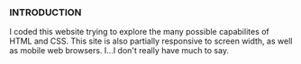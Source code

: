 ### INTRODUCTION
I coded this website trying to explore the many possible capabilites of HTML and CSS.
This site is also partially responsive to screen width, as well as mobile web browsers.
I...I don't really have much to say.